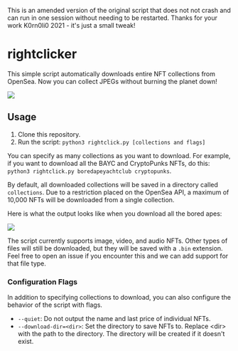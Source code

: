 This is an amended version of the original script that does not not crash and can run in one session without needing to be restarted. Thanks for your work K0rn0li0 2021 - it's just a small tweak!

# rightclicker
This simple script automatically downloads entire NFT collections from OpenSea. Now you can collect JPEGs without burning the planet down!

![](you_wouldnt_right_click_a_nft.png)

## Usage
1. Clone this repository.
2. Run the script: `python3 rightclick.py [collections and flags]`

You can specify as many collections as you want to download. For example, if you want to download all the BAYC and CryptoPunks NFTs, do this: `python3 rightclick.py boredapeyachtclub cryptopunks`.

By default, all downloaded collections will be saved in a directory called `collections`. Due to a restriction placed on the OpenSea API, a maximum of 10,000 NFTs will be downloaded from a single collection.

Here is what the output looks like when you download all the bored apes:

![](boredapes.png)

The script currently supports image, video, and audio NFTs. Other types of files will still be downloaded, but they will be saved with a `.bin` extension. Feel free to open an issue if you encounter this and we can add support for that file type.

### Configuration Flags
In addition to specifying collections to download, you can also configure the behavior of the script with flags.

* `--quiet`: Do not output the name and last price of individual NFTs.
* `--download-dir=<dir>`: Set the directory to save NFTs to. Replace \<dir\> with the path to the directory. The directory will be created if it doesn't exist.
